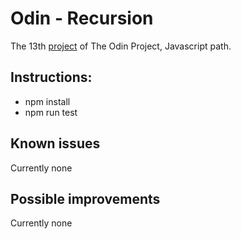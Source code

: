 # Odin - Recursion

The 13th [project](https://www.theodinproject.com/lessons/javascript-recursion) of The Odin Project, Javascript path.

## Instructions:
- npm install
- npm run test

## Known issues
Currently none

## Possible improvements
Currently none